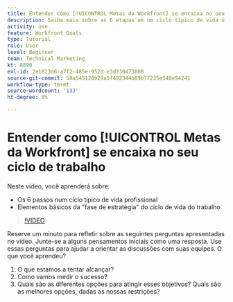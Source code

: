 ```yaml
---
title: Entender como [!UICONTROL Metas da Workfront] se encaixa no seu ciclo de trabalho
description: Saiba mais sobre as 6 etapas em um ciclo típico de vida útil do trabalho e os componentes principais da "fase de estratégia" no ciclo de vida do trabalho.
activity: use
feature: Workfront Goals
type: Tutorial
role: User
level: Beginner
team: Technical Marketing
kt: 8890
exl-id: 2e1823d6-a7f2-485e-952d-e3d230473808
source-git-commit: 58a545120b29a5f492344b89b77235e548e94241
workflow-type: tm+mt
source-wordcount: '133'
ht-degree: 0%

---
```


# Entender como [!UICONTROL Metas da Workfront] se encaixa no seu ciclo de trabalho

Neste vídeo, você aprenderá sobre:

* Os 6 passos num ciclo típico de vida profissional
* Elementos básicos da &quot;fase de estratégia&quot; do ciclo de vida do trabalho

>[!VIDEO](https://video.tv.adobe.com/v/335184/?quality=12)

<!--
Your turn graphic
-->

Reserve um minuto para refletir sobre as seguintes perguntas apresentadas no vídeo. Junte-se a alguns pensamentos iniciais como uma resposta. Use essas perguntas para ajudar a orientar as discussões com suas equipes. O que você aprendeu?

1. O que estamos a tentar alcançar?
1. Como vamos medir o sucesso?
1. Quais são as diferentes opções para atingir esses objetivos? Quais são as melhores opções, dadas as nossas restrições?
